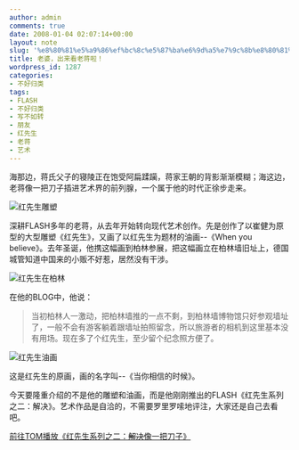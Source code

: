```yaml
---
author: admin
comments: true
date: 2008-01-04 02:07:14+00:00
layout: note
slug: '%e8%80%81%e5%a9%86%ef%bc%8c%e5%87%ba%e6%9d%a5%e7%9c%8b%e8%80%81%e8%92%8b%e5%95%a6%ef%bc%81'
title: 老婆，出来看老蒋啦！
wordpress_id: 1287
categories:
- 不好归类
tags:
- FLASH
- 不好归类
- 写不如转
- 朋友
- 红先生
- 老蒋
- 艺术
---
```


海那边，蒋氏父子的寝陵正在饱受阿扁蹂躏，蒋家王朝的背影渐渐模糊；海这边，老蒋像一把刀子插进艺术界的前列腺，一个属于他的时代正徐步走来。

![红先生雕塑](http://photo14.yupoo.com/20080104/094415_821531274_m.jpg)

深耕FLASH多年的老蒋，从去年开始转向现代艺术创作。先是创作了以崔健为原型的大型雕塑《红先生》，又画了以红先生为题材的油画--《When you believe》。去年圣诞，他携这幅画到柏林参展，把这幅画立在柏林墙旧址上，德国城管知道中国来的小贩不好惹，居然没有干涉。

![红先生在柏林](http://photo15.yupoo.com/20080104/094544_1066728205.jpg)

在他的BLOG中，他说：



<blockquote>当初柏林人一激动，把柏林墙推的一点不剩，到柏林墙博物馆只好参观墙址了，一般不会有游客躺着跟墙址拍照留念，所以旅游者的相机到这里基本没有用场。现在多了个红先生，至少留个纪念照方便了。</blockquote>



![红先生油画](http://photo15.yupoo.com/20080104/094417_1230283811.jpg)

这是红先生的原画，画的名字叫--《当你相信的时候》。

今天要隆重介绍的不是他的雕塑和油画，而是他刚刚推出的FLASH《红先生系列之二：解决》。艺术作品是自洽的，不需要罗里罗嗦地评注，大家还是自己去看吧。

[前往TOM播放《红先生系列之二：<del>解决</del>像一把刀子》](http://flash.ent.tom.com/flash_show.php?user=flash_laojiang&id=67870)
